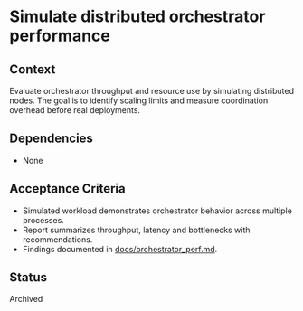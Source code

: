 # Simulate distributed orchestrator performance

## Context
Evaluate orchestrator throughput and resource use by simulating distributed nodes. The goal is to
identify scaling limits and measure coordination overhead before real deployments.

## Dependencies
- None

## Acceptance Criteria
- Simulated workload demonstrates orchestrator behavior across multiple processes.
- Report summarizes throughput, latency and bottlenecks with recommendations.
- Findings documented in [docs/orchestrator_perf.md](../../docs/orchestrator_perf.md).

## Status
Archived
